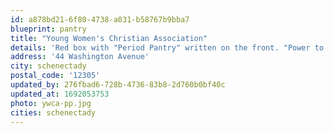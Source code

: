 ```yaml
---
id: a878bd21-6f80-4738-a031-b58767b9bba7
blueprint: pantry
title: "Young Women's Christian Association"
details: 'Red box with "Period Pantry" written on the front. "Power to the Period" is written on the side. This pantry is found to the left of a Free Food Fridge located at the YWCA entrance.'
address: '44 Washington Avenue'
city: schenectady
postal_code: '12305'
updated_by: 276fbad6-728b-4736-83b8-2d760b0bf40c
updated_at: 1692053753
photo: ywca-pp.jpg
cities: schenectady
---
```


